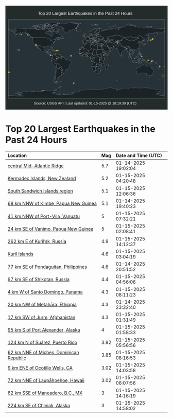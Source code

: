 ![Map](./map.png)

# Top 20 Largest Earthquakes in the Past 24 Hours

| Location | Mag | Date and Time (UTC) |
|:---|:---|:---|
| [central Mid-Atlantic Ridge](https://earthquake.usgs.gov/earthquakes/eventpage/us6000pjym) | 5.7 | 01-14-2025 19:02:04 |
| [Kermadec Islands, New Zealand](https://earthquake.usgs.gov/earthquakes/eventpage/us6000pk2k) | 5.2 | 01-15-2025 04:20:48 |
| [South Sandwich Islands region](https://earthquake.usgs.gov/earthquakes/eventpage/us6000pk50) | 5.1 | 01-15-2025 12:06:36 |
| [68 km NNW of Kimbe, Papua New Guinea](https://earthquake.usgs.gov/earthquakes/eventpage/us6000pjz0) | 5.1 | 01-14-2025 19:40:23 |
| [41 km NNW of Port-Vila, Vanuatu](https://earthquake.usgs.gov/earthquakes/eventpage/us6000pk3x) | 5 | 01-15-2025 07:32:21 |
| [24 km SE of Vanimo, Papua New Guinea](https://earthquake.usgs.gov/earthquakes/eventpage/us6000pk28) | 5 | 01-15-2025 02:08:41 |
| [262 km E of Kuril’sk, Russia](https://earthquake.usgs.gov/earthquakes/eventpage/us6000pk5t) | 4.9 | 01-15-2025 14:12:37 |
| [Kuril Islands](https://earthquake.usgs.gov/earthquakes/eventpage/us6000pk2c) | 4.6 | 01-15-2025 03:04:19 |
| [77 km SE of Pondaguitan, Philippines](https://earthquake.usgs.gov/earthquakes/eventpage/us6000pk0k) | 4.6 | 01-14-2025 20:51:52 |
| [97 km SE of Shikotan, Russia](https://earthquake.usgs.gov/earthquakes/eventpage/us6000pk2s) | 4.4 | 01-15-2025 04:56:06 |
| [4 km W of Santo Domingo, Panama](https://earthquake.usgs.gov/earthquakes/eventpage/us6000pk45) | 4.3 | 01-15-2025 08:11:23 |
| [20 km NW of Metahāra, Ethiopia](https://earthquake.usgs.gov/earthquakes/eventpage/us6000pk1q) | 4.3 | 01-14-2025 23:32:40 |
| [17 km SW of Jurm, Afghanistan](https://earthquake.usgs.gov/earthquakes/eventpage/us6000pk23) | 4.3 | 01-15-2025 01:31:49 |
| [95 km S of Port Alexander, Alaska](https://earthquake.usgs.gov/earthquakes/eventpage/ak025ou0514) | 4 | 01-15-2025 01:58:33 |
| [124 km N of Suárez, Puerto Rico](https://earthquake.usgs.gov/earthquakes/eventpage/pr2025015000) | 3.92 | 01-15-2025 05:56:56 |
| [62 km NNE of Miches, Dominican Republic](https://earthquake.usgs.gov/earthquakes/eventpage/pr2025015001) | 3.85 | 01-15-2025 08:16:53 |
| [9 km ENE of Ocotillo Wells, CA](https://earthquake.usgs.gov/earthquakes/eventpage/ci40840015) | 3.02 | 01-15-2025 14:03:58 |
| [72 km NNE of Laupāhoehoe, Hawaii](https://earthquake.usgs.gov/earthquakes/eventpage/hv74592587) | 3.02 | 01-15-2025 06:07:56 |
| [62 km SSE of Maneadero, B.C., MX](https://earthquake.usgs.gov/earthquakes/eventpage/ci40840039) | 3 | 01-15-2025 14:16:19 |
| [224 km SE of Chiniak, Alaska](https://earthquake.usgs.gov/earthquakes/eventpage/ak025p1qrj3) | 3 | 01-15-2025 14:58:02 |
